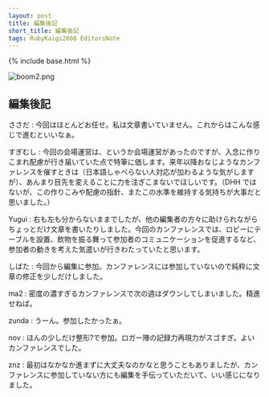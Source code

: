 ```yaml
---
layout: post
title: 編集後記
short_title: 編集後記
tags: RubyKaigi2006 EditorsNote
---
```

{% include base.html %}

![boom2.png]({{site.baseurl}}/images/RubyKaigi2006-EditorsNote/boom2.png)

## 編集後記

ささだ
:  今回はほとんどお任せ。私は文章書いていません。これからはこんな感じで進むといいなぁ。

すぎむし
:  今回の会場運営は、というか会場運営があったのですが、入念に作りこまれ配慮が行き届いていた点で特筆に価します。来年以降おなじようなカンファレンスを催すときは（日本語しゃべらない人対応が加わるような気がしますが）、あんまり目先を変えることに力を注ぎこまないでほしいです。（DHH ではないが、この作りこみや配慮の指針、またこの水準を維持する気持ちが大事だと思いました。）

Yugui
:  右も左も分からないままでしたが、他の編集者の方々に助けられながらちょっとだけ文章を書いたりしました。今回のカンファレンスでは、ロビーにテーブルを設置、飲物を振る舞って参加者のコミュニケーションを促進するなど、参加者の動きを考えた気遣いが行きわたっていたと思います。

しばた
:  今回から編集に参加。カンファレンスには参加していないので純粋に文章の修正を少しだけしました。

ma2
:  密度の濃すぎるカンファレンスで次の週はダウンしてしまいました。精進せねば。

zunda
:  うーん。参加したかったぁ。

nov
:  ほんの少しだけ整形?で参加。ロガー陣の記録力再現力がスゴすぎ。よいカンファレンスでした。

znz
:  最初はなかなか進まずに大丈夫なのかなと思うこともありましたが、カンファレンスに参加していない方にも編集を手伝っていただいて、いい感じになりました。


